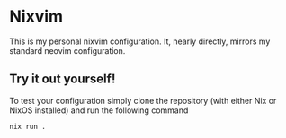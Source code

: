 # Nixvim

This is my personal nixvim configuration. It, nearly directly, mirrors my standard
neovim configuration. 

## Try it out yourself!

To test your configuration simply clone the repository (with either Nix or
 NixOS installed) and run the following command

```
nix run .
```
